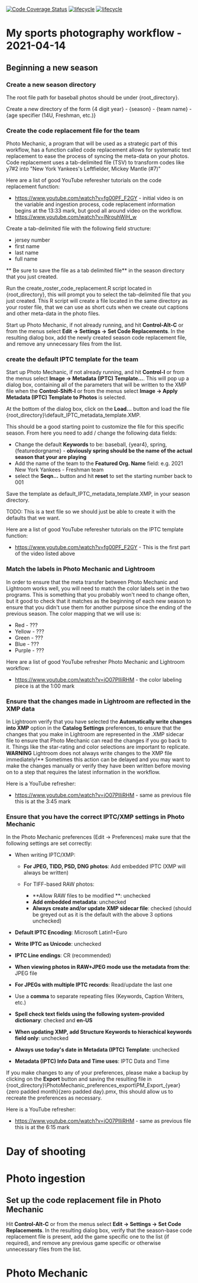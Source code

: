 [![Code Coverage Status](https://codecov.io/gh/whjelmar/sports_photography_workflow_creation/branch/master/graph/badge.svg)](https://codecov.io/github/whjelmar/sports_photography_workflow_creation?branch=main)
[![lifecycle](https://img.shields.io/badge/lifecycle-EXPERIMENTAL-orange)](https://www.tidyverse.org/lifecycle/#experimental)
[![lifecycle](https://img.shields.io/github/issues/whjelmar/sports_photography_workflow_creation)](https://img.shields.io/github/issues/whjelmar/sports_photography_workflow_creation)

# My sports photography workflow - 2021-04-14

## Beginning a new season

### Create a new season directory

The root file path for baseball photos should be under {root_directory}.

Create a new directory of the form {4 digit year} - {season} - {team name} - {age specifier (14U, Freshman, etc.)}

### Create the code replacement file for the team

Photo Mechanic, a program that will be used as a strategic part of this workflow, has a function called code replacement allows for systematic text replacement to ease the process of syncing the meta-data on your photos.  Code replacement uses a tab-delimited file (TSV) to transform codes like y7#2 into "New York Yankees's Leftfielder, Mickey Mantle (#7)"

Here are a list of good YouTube referesher tutorials on the code replacement function:

  - https://www.youtube.com/watch?v=fg00PF_F2GY - initial video is on the variable and ingestion process, code replacement information begins at the 13:33 mark, but good all around video on the workflow.
  - https://www.youtube.com/watch?v=INrouhWiH_w

Create a tab-delimited file with the following field structure:

  - jersey number
  - first name
  - last name
  - full name
  
** Be sure to save the file as a tab delimited file** in the season directory that you just created.
  
Run the create_roster_code_replacement.R script located in {root_directory}, this will prompt you to select the tab-delimited file that you just created.  This R script will create a file located in the same directory as your roster file, that we can use as short cuts when we create out captions and other meta-data in the photo files.

Start up Photo Mechanic, if not already running, and hit **Control-Alt-C** or from the menus select **Edit -> Settings -> Set Code Replacements**. In the resulting dialog box, add the newly created season code replacement file, and remove any unnecessary files from the list.
  

### create the default IPTC template for the team

Start up Photo Mechanic, if not already running, and hit **Control-I** or from the menus select **Image -> Metadata (IPTC) Template...**. This will pop up a dialog box, containing all of the parameters that will be written to the XMP file when the **Control-Shift-I** or from the menus select **Image -> Apply Metadata (IPTC) Template to Photos** is selected.

At the bottom of the dialog box, click on the **Load...** button and load the file {root_directory}\default_IPTC_metadata_template.XMP.

This should be a good starting point to customize the file for this specific season.  From here you need to add / change the following data fields:
  - Change the default **Keywords** to be: baseball, {year4}, spring, {featuredorgname} - __obviously spring should be the name of the actual season that your are playing__
  - Add the name of the team to the **Featured Org. Name** field: e.g. 2021 New York Yankees - Freshman team
  - select the **Seqn...** button and hit **reset** to set the starting number back to 001

Save the template as default_IPTC_metadata_template.XMP, in your season directory.

TODO: This is a text file so we should just be able to create it with the defaults that we want.


Here are a list of good YouTube referesher tutorials on the IPTC template function:

  - https://www.youtube.com/watch?v=fg00PF_F2GY - This is the first part of the video listed above


### Match the labels in Photo Mechanic and Lightroom

In order to ensure that the meta transfer between Photo Mechanic and Lightroom works well, you will need to match the color labels set in the two programs.  This is something that you probably won't need to change often, but it good to check that it matches as the beginning of each new season to ensure that you didn't use them for another purpose since the ending of the previous season.  The color mapping that we will use is:

  - Red - ???
  - Yellow - ???
  - Green - ???
  - Blue - ???
  - Purple - ???
  
Here are a list of good YouTube refresher Photo Mechanic and Lightroom workflow:

  - https://www.youtube.com/watch?v=iO07PIIiRHM - the color labeling piece is at the 1:00 mark
  
### Ensure that the changes made in Lightroom are reflected in the XMP data

In Lightroom verify that you have selected the __Automatically write changes into XMP__ option in the __Catalog Settings__ preferences, to ensure that the changes that you make in Lightroom are represented in the .XMP sidecar file to ensure that Photo Mechanic can read the changes if you go back to it.  Things like the star-rating and color selections are important to replicate.  **WARNING** Lightroom does not always write changes to the XMP file immediately!** Sometimes this action can be delayed and you may want to make the changes manually or verify they have been written before moving on to a step that requires the latest information in the workflow.

Here is a YouTube refresher:

  - https://www.youtube.com/watch?v=iO07PIIiRHM - same as previous file this is at the 3:45 mark

### Ensure that you have the correct IPTC/XMP settings in Photo Mechanic

In the Photo Mechanic preferences (Edit -> Preferences) make sure that the following settings are set correctly:

  - When writing IPTC/XMP:

      - **For JPEG, TIDD, PSD, DNG photos**: Add embedded IPTC (XMP will always be written)
      
      - For TIFF-based RAW photos:
      
        - **Allow RAW files to be modified **: unchecked
        - **Add embedded metadata**: unchecked
        - **Always create and/or update XMP sidecar file**: checked (should be greyed out as it is the default with the above 3 options unchecked)
      
  - **Default IPTC Encoding**: Microsoft Latin1+Euro
  - **Write IPTC as Unicode**: unchecked
  - **IPTC Line endings**: CR (recommended)
  - **When viewing photos in RAW+JPEG mode use the metadata from the**: JPEG file
  - **For JPEGs with multiple IPTC records**:  Read/update the last one
  - Use a **comma** to separate repeating files (Keywords, Caption Writers, etc.) 
  - **Spell check text fields using the following system-provided dictionary**: checked and **en-US**
  - **When updating XMP, add Structure Keywords to hierachical keywords field only**: unchecked 
  - **Always use today's date in Metadata (IPTC) Template**: unchecked 
  - **Metadata (IPTC) Info Data and Time uses**: IPTC Data and Time

If you make changes to any of your preferences, please make a backup by clicking on the **Export** button and saving the resulting file in {root_directory}\PhotoMechanic_preferences_export\PM_Export_{year}{zero padded month}{zero padded day}.pmx, this should allow us to recreate the preferences as necessary.


Here is a YouTube refresher:

- https://www.youtube.com/watch?v=iO07PIIiRHM - same as previous file this is at the 6:15 mark


# Day of shooting

# Photo ingestion

## Set up the code replacement file in Photo Mechanic

Hit **Control-Alt-C** or from the menus select **Edit -> Settings -> Set Code Replacements**. In the resulting dialog box, verify that the season-base code replacement file is present, add the game specific one to the list (if required), and remove any previous game specific or otherwise unnecessary files from the list.

# Photo Mechanic

